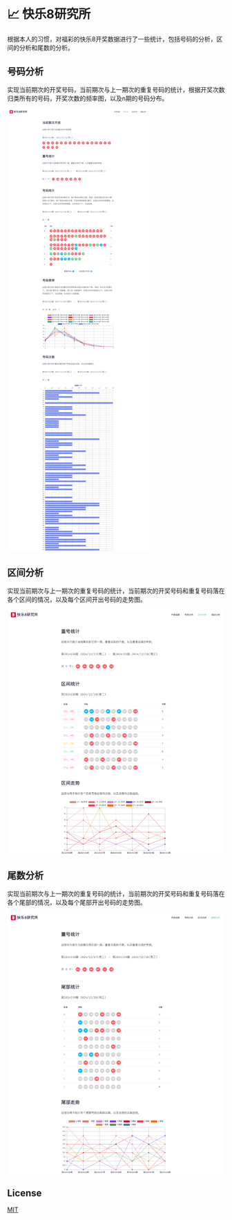# :chart_with_upwards_trend: 快乐8研究所

根据本人的习惯，对福彩的快乐8开奖数据进行了一些统计，包括号码的分析，区间的分析和尾数的分析。

## 号码分析

实现当前期次的开奖号码，当前期次与上一期次的重复号码的统计，根据开奖次数归类所有的号码，开奖次数的频率图，以及n期的号码分布。

<img src="https://github.com/gin-18/pictures/blob/master/readme/lottery-8/number_analyze.png?raw=true" alt="number_analyze" />

## 区间分析

实现当前期次与上一期次的重复号码的统计，当前期次的开奖号码和重复号码落在各个区间的情况，以及每个区间开出号码的走势图。

<img src="https://github.com/gin-18/pictures/blob/master/readme/lottery-8/interval_analyze.png?raw=true" alt="interval_analyze" />

## 尾数分析

实现当前期次与上一期次的重复号码的统计，当前期次的开奖号码和重复号码落在各个尾部的情况，以及每个尾部开出号码的走势图。

<img src="https://github.com/gin-18/pictures/blob/master/readme/lottery-8/tail_analyze.png?raw=true" alt="tail_analyze" />

## License

[MIT](https://github.com/gin-18/lottery?tab=MIT-1-ov-file#readme)
